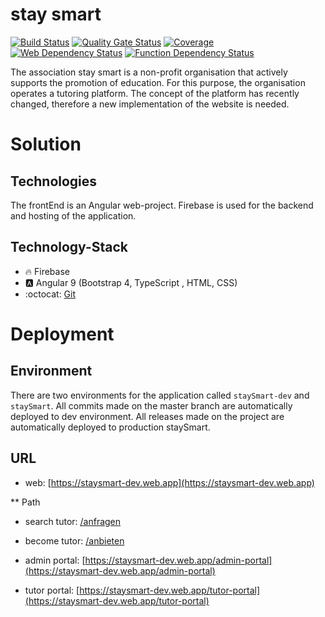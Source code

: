 # stay smart
[![Build Status](https://github.com/MastersProjects/staySmart/workflows/Development/badge.svg)](https://github.com/MastersProjects/staySmart/actions?query=workflow%3ADevelopment)
[![Quality Gate Status](https://sonarcloud.io/api/project_badges/measure?project=MastersProjects_staySmart&metric=alert_status)](https://sonarcloud.io/dashboard?id=MastersProjects_staySmart)
[![Coverage](https://sonarcloud.io/api/project_badges/measure?project=MastersProjects_staySmart&metric=coverage)](https://sonarcloud.io/dashboard?id=MastersProjects_staySmart)
[![Web Dependency Status](https://david-dm.org/MastersProjects/staySmart/status.svg?path=web)](https://david-dm.org/MastersProjects/staySmart?path=web)
[![Function Dependency Status](https://david-dm.org/MastersProjects/staySmart/status.svg?path=functions)](https://david-dm.org/MastersProjects/staySmart?path=functions)

The association stay smart is a non-profit organisation that actively supports the promotion of education. For this purpose, the organisation operates a tutoring platform. The concept of the platform has recently changed, therefore a new implementation of the website is needed.

# Solution
## Technologies
The frontEnd is an Angular web-project. Firebase is used for the backend and hosting of the application. 
## Technology-Stack
* :fire: Firebase 
* :a: Angular 9 (Bootstrap 4, TypeScript , HTML, CSS)
* :octocat: [Git](https://git-scm.com/downloads)


# Deployment
## Environment
There are two environments for the application called `staySmart-dev` and `staySmart`. All commits made on the master branch are automatically deployed to dev environment. All releases made on the project are automatically deployed to production staySmart.

## URL
* web:  [https://staysmart-dev.web.app](https://staysmart-dev.web.app)

** Path
* search tutor: [/anfragen](https://staysmart-dev.web.app/anfragen)
* become tutor: [/anbieten](https://staysmart-dev.web.app/anbieten)

* admin portal: [https://staysmart-dev.web.app/admin-portal](https://staysmart-dev.web.app/admin-portal)
* tutor portal: [https://staysmart-dev.web.app/tutor-portal](https://staysmart-dev.web.app/tutor-portal)


